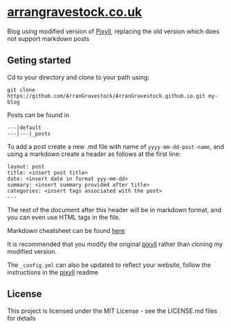 # [arrangravestock.co.uk](http://arrangravestock.co.uk)
Blog using modified version of [Pixyll](https://github.com/johnotander/pixyll), replacing the old version which does not support markdown posts

## Geting started
Cd to your directory and clone to your path using:
```
git clone https://github.com/ArranGravestock/ArranGravestock.github.io.git my-blog
```

Posts can be found in
```
---|default
---|---|_posts
```

To add a post create a new .md file with name of `yyyy-mm-dd-post-name`, and using a markdown create a header as follows at the first line:
```
layout: post
title: <insert post title>
date: <insert date in format yyy-mm-dd>
summary: <insert summary provided after title>
categories: <insert tags associated with the post>
---
```
The rest of the document after this header will be in markdown format, and you can even use HTML tags in the file.

Markdown cheatsheet can be found [here](https://github.com/adam-p/markdown-here/wiki/Markdown-Cheatsheet)

It is recommended that you modify the original [pixyll](https://github.com/johnotander/pixyll) rather than cloning my modified version.

The `_config.yml` can also be updated to reflect your website, follow the instructions in the [pixyll](https://github.com/johnotander/pixyll) readme

## License
This project is licensed under the MIT License - see the LICENSE.md files for details
